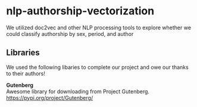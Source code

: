# nlp-authorship-vectorization


We utilized doc2vec and other NLP processing tools to explore whether we could classify authorship by sex, period, and author



## Libraries 

We used the following libaries to complete our project and owe our thanks to their authors! 

<b>Gutenberg</b> <br>
Awesome library for downloading from Project Gutenberg. <br>
https://pypi.org/project/Gutenberg/
